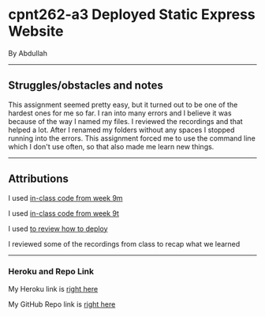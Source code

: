 # cpnt262-a3 Deployed Static Express Website
By Abdullah

---
## Struggles/obstacles and notes
This assignment seemed pretty easy, but it turned out to be one of the hardest ones for me so far. I ran into many errors
and I believe it was because of the way I named my files. I reviewed the recordings and that helped a lot.
After I renamed my folders without any spaces I stopped running into the errors. This assignment forced me to use the 
command line which I don't use often, so that also made me learn new things. 

---
## Attributions
I used [in-class code from week 9m](https://github.com/sait-wbdv/in-class/tree/main/week09m)

I used [in-class code from week 9t](https://github.com/sait-wbdv/in-class/tree/main/week09t)

I used [to review how to deploy](https://github.com/sait-wbdv/sample-code/tree/master/backend/express/heroku)

I reviewed some of the recordings from class to recap what we learned

---
### Heroku and Repo Link
My Heroku link is [right here](https://cpnt262-a3-website.herokuapp.com/) 

My GitHub Repo link is [right here](https://github.com/abdullahq77/cpnt262-a3)
